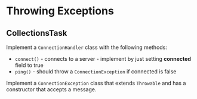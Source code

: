 # Throwing Exceptions

## CollectionsTask

Implement a `ConnectionHandler` class with the following methods:
 - `connect()` - connects to a server - implement by just setting **connected** field to true
 - `ping()` - should throw a `ConnectionException` if connected is false

Implement a `ConnectionException` class that extends `Throwable` and has a constructor that accepts a message.
